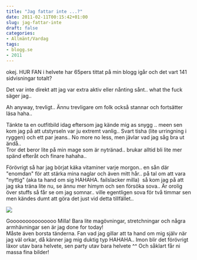 ```yaml
---
title: "Jag fattar inte ...?"
date: 2011-02-11T00:15:42+01:00
slug: jag-fattar-inte
draft: false
categories:
- Allmänt/Vardag
tags:
- blogg.se
- 2011
---
```

okej. HUR FAN i helvete har 65pers tittat på min blogg igår och det vart 141 sidvisningar totalt?  
  
Det var inte direkt att jag var extra aktiv eller nånting sånt.. what the fuck säger jag..  
  
Ah anyway, trevligt.. Ännu trevligare om folk också stannar och fortsätter läsa haha..  
  
Tänkte ta en outfitbild idag eftersom jag kände mig as snygg .. meen sen kom jag på att utstyrseln var ju extremt vanlig.. Svart tisha (lite urringning i ryggen) och ett par jeans.. No more no less, men jävlar vad jag såg bra ut ändå..  
Tror det beror lite på min mage som är nytränad.. brukar alltid bli lite mer spänd efteråt och finare hahaha..  
  
Förövrigt så har jag börjat käka vitaminer varje morgon.. en sån där "enomdan" för att stärka mina naglar och även mitt hår.. på tal om att vara "nyttig" (aka ta hand om sig HAHAHA. failslacker milla)  så kom jag på att jag ska träna lite nu, se ännu mer himym och sen försöka sova.. Är orolig över stuffs så får se om jag somnar.. ville egentligen sova för två timmar sen men kändes dumt att göra det just vid detta tillfället..  
  
  
![](/assets/images/blogg.se/enomdan_1448_web-2_131909169.jpg)  
  
Gooooooooooooooo Milla! Bara lite magövningar, stretchningar och några armhävningar sen är jag done for today!  
Måste även borsta tänderna. Fan vad jag gillar att ta hand om mig själv när jag väl orkar, då känner jag mig duktig typ HAHAHA.. Imon blir det förövrigt läxor utav bara helvete, sen party utav bara helvete ^^ Och såklart får ni massa fina bilder!